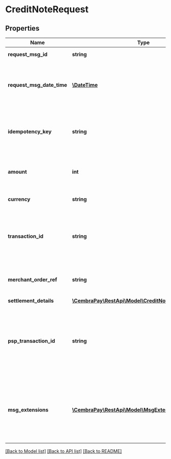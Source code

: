 # CreditNoteRequest

## Properties
Name | Type | Description | Notes
------------ | ------------- | ------------- | -------------
**request_msg_id** | **string** | Unique Id of the request | 
**request_msg_date_time** | [**\DateTime**](\DateTime.md) | DateTime of the request. ISO8601 Date with time in format &#x27;yyyy-MM-ddTHH:mm:ssZ&#x27;. | 
**idempotency_key** | **string** | Idempotency key, to unique identify operation and support consistent retries | [optional] 
**amount** | **int** | Amount must be in smallest money unit for the Currency (cents for CHF) | 
**currency** | **string** | Currency, ISO4217 3 letters | 
**transaction_id** | **string** | Id of Transaction. It is mandatory except the cases when Authorization was sent via the old API | [optional] 
**merchant_order_ref** | **string** | Order reference in Merchants system. Field value is not case-sensitive. | 
**settlement_details** | [**\CembraPay\RestApi\Model\CreditNoteSettlementDetails**](CreditNoteSettlementDetails.md) |  | [optional] 
**psp_transaction_id** | **string** | Id of transaction in PSP system. Must be provided by PSP, when communication with api is made through PSP. Mandatory for CPMI payment method. | [optional] 
**msg_extensions** | [**\CembraPay\RestApi\Model\MsgExtension[]**](MsgExtension.md) | List of additional data entries. Only known Keys will be processed. Prior agreement with CembraPay required about data structure and usage | [optional] 

[[Back to Model list]](../../README.md#documentation-for-models) [[Back to API list]](../../README.md#documentation-for-api-endpoints) [[Back to README]](../../README.md)

